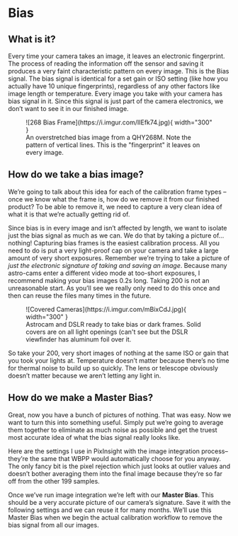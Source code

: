 # Bias

## What is it?

Every time your camera takes an image, it leaves an electronic fingerprint. The process of reading the information off the sensor and saving it produces a very faint characteristic pattern on every image. This is the Bias signal. The bias signal is identical for a set gain or ISO setting (like how you actually have 10 unique fingerprints), regardless of any other factors like image length or temperature. Every image you take with your camera has bias signal in it. Since this signal is just part of the camera electronics, we don’t want to see it in our finished image. 

<figure markdown>
  ![268 Bias Frame](https://i.imgur.com/IIEfk74.jpg){ width="300" }
  <figcaption>An overstretched bias image from a QHY268M. Note the pattern of vertical lines. This is the "fingerprint" it leaves on every image. </figcaption>
</figure>

## How do we take a bias image?

We’re going to talk about this idea for each of the calibration frame types – once we know what the frame is, how do we remove it from our finished product? To be able to remove it, we need to capture a very clean idea of what it is that we’re actually getting rid of. 

Since bias is in every image and isn’t affected by length, we want to isolate just the bias signal as much as we can. We do that by taking a picture of… nothing! Capturing bias frames is the easiest calibration process. All you need to do is put a very light-proof cap on your camera and take a large amount of very short exposures. Remember we’re trying to take a picture of *just the electronic signature of taking and saving an image*. Because many astro-cams enter a different video mode at too-short exposures, I recommend making your bias images 0.2s long. Taking 200 is not an unreasonable start. As you’ll see we really only need to do this once and then can reuse the files many times in the future. 

<figure markdown>
  ![Covered Cameras](https://i.imgur.com/mBixCdJ.jpg){ width="300" }
  <figcaption>Astrocam and DSLR ready to take bias or dark frames. Solid covers are on all light openings (can't see but the DSLR viewfinder has aluminum foil over it. </figcaption>
</figure>

So take your 200, very short images of nothing at the same ISO or gain that you took your lights at. Temperature doesn’t matter because there’s no time for thermal noise to build up so quickly. The lens or telescope obviously doesn’t matter because we aren’t letting any light in. 

## How do we make a Master Bias?

Great, now you have a bunch of pictures of nothing. That was easy. Now we want to turn this into something useful. Simply put we’re going to average them together to eliminate as much noise as possible and get the truest most accurate idea of what the bias signal really looks like. 

Here are the settings I use in PixInsight with the image integration process– they’re the same that WBPP would automatically choose for you anyway. The only fancy bit is the pixel rejection which just looks at outlier values and doesn’t bother averaging them into the final image because they’re so far off from the other 199 samples. 

Once we’ve run image integration we’re left with our **Master Bias**. This should be a very accurate picture of our camera’s signature. Save it with the following settings and we can reuse it for many months. We’ll use this Master Bias when we begin the actual calibration workflow to remove the bias signal from all our images. 
